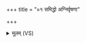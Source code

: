 +++
title = "०१ समिद्धो अग्निर्वृषणा"

+++
<details><summary>मूलम् (VS)</summary>

समि॑द्धो अ॒ग्निर्वृ॑षणा र॒थी दि॒वस्त॒प्तो घ॒र्मो दु॑ह्यते वामि॒षे मधु॑।  
व॒यं हि वां॑ पुरु॒दमा॑सो अश्विना हवामहे सध॒मादे॑षु का॒रवः॑ ॥
</details>
